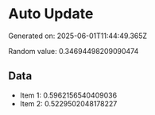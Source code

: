 # Auto Update

Generated on: 2025-06-01T11:44:49.365Z

Random value: 0.34694498209090474

## Data

- Item 1: 0.5962156540409036
- Item 2: 0.5229502048178227